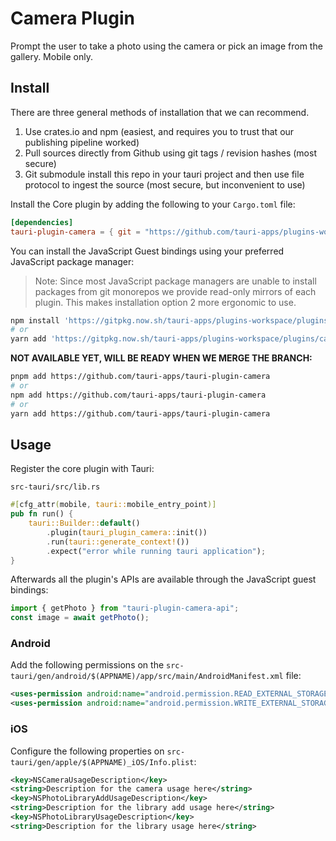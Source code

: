 # Camera Plugin

Prompt the user to take a photo using the camera or pick an image from the gallery. Mobile only.

## Install

There are three general methods of installation that we can recommend.

1. Use crates.io and npm (easiest, and requires you to trust that our publishing pipeline worked)
2. Pull sources directly from Github using git tags / revision hashes (most secure)
3. Git submodule install this repo in your tauri project and then use file protocol to ingest the source (most secure, but inconvenient to use)

Install the Core plugin by adding the following to your `Cargo.toml` file:

```toml
[dependencies]
tauri-plugin-camera = { git = "https://github.com/tauri-apps/plugins-workspace", branch = "feat/camera" }
```

You can install the JavaScript Guest bindings using your preferred JavaScript package manager:

> Note: Since most JavaScript package managers are unable to install packages from git monorepos we provide read-only mirrors of each plugin. This makes installation option 2 more ergonomic to use.

```sh
npm install 'https://gitpkg.now.sh/tauri-apps/plugins-workspace/plugins/camera?feat/camera'
# or
yarn add 'https://gitpkg.now.sh/tauri-apps/plugins-workspace/plugins/camera?feat/camera'
```

**NOT AVAILABLE YET, WILL BE READY WHEN WE MERGE THE BRANCH:**
```sh
pnpm add https://github.com/tauri-apps/tauri-plugin-camera
# or
npm add https://github.com/tauri-apps/tauri-plugin-camera
# or
yarn add https://github.com/tauri-apps/tauri-plugin-camera
```

## Usage

Register the core plugin with Tauri:

`src-tauri/src/lib.rs`

```rust
#[cfg_attr(mobile, tauri::mobile_entry_point)]
pub fn run() {
    tauri::Builder::default()
        .plugin(tauri_plugin_camera::init())
        .run(tauri::generate_context!())
        .expect("error while running tauri application");
}

```

Afterwards all the plugin's APIs are available through the JavaScript guest bindings:

```javascript
import { getPhoto } from "tauri-plugin-camera-api";
const image = await getPhoto();
```

### Android

Add the following permissions on the `src-tauri/gen/android/$(APPNAME)/app/src/main/AndroidManifest.xml` file:

```xml
<uses-permission android:name="android.permission.READ_EXTERNAL_STORAGE"/>
<uses-permission android:name="android.permission.WRITE_EXTERNAL_STORAGE" />
```

### iOS

Configure the following properties on `src-tauri/gen/apple/$(APPNAME)_iOS/Info.plist`:

```xml
<key>NSCameraUsageDescription</key>
<string>Description for the camera usage here</string>
<key>NSPhotoLibraryAddUsageDescription</key>
<string>Description for the library add usage here</string>
<key>NSPhotoLibraryUsageDescription</key>
<string>Description for the library usage here</string>
```

